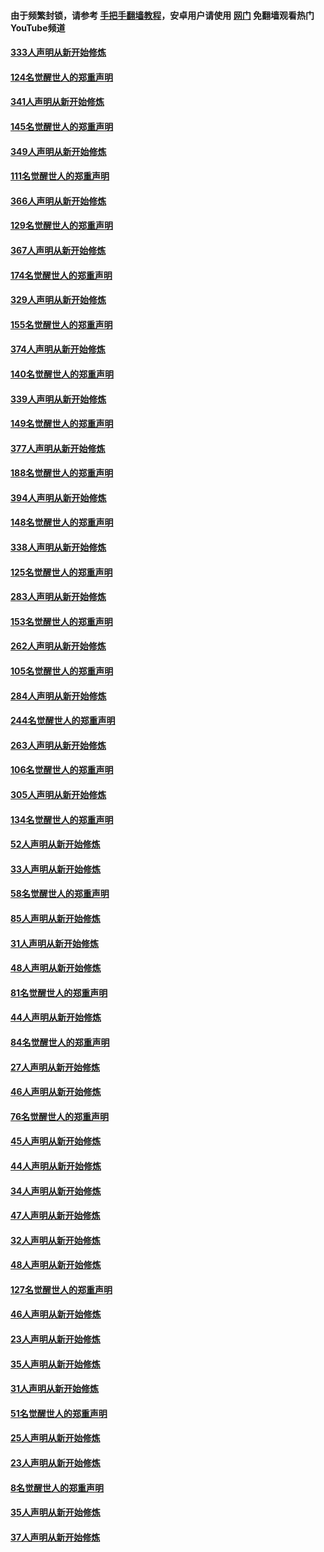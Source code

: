 #### 由于频繁封锁，请参考 [手把手翻墙教程](https://github.com/gfw-breaker/guides/wiki/)，安卓用户请使用 [网门](https://github.com/gfw-breaker/nogfw/blob/master/dl.md?t=06291100) 免翻墙观看热门YouTube频道 

#### [333人声明从新开始修炼](../pages/91/427525.md?t=06291100) 

#### [124名觉醒世人的郑重声明](../pages/91/427524.md?t=06291100) 

#### [341人声明从新开始修炼](../pages/91/427255.md?t=06291100) 

#### [145名觉醒世人的郑重声明](../pages/91/427254.md?t=06291100) 

#### [349人声明从新开始修炼](../pages/91/426969.md?t=06291100) 

#### [111名觉醒世人的郑重声明](../pages/91/426968.md?t=06291100) 

#### [366人声明从新开始修炼](../pages/91/426737.md?t=06291100) 

#### [129名觉醒世人的郑重声明](../pages/91/426736.md?t=06291100) 

#### [367人声明从新开始修炼](../pages/91/426421.md?t=06291100) 

#### [174名觉醒世人的郑重声明](../pages/91/426420.md?t=06291100) 

#### [329人声明从新开始修炼](../pages/91/426139.md?t=06291100) 

#### [155名觉醒世人的郑重声明](../pages/91/426138.md?t=06291100) 

#### [374人声明从新开始修炼](../pages/91/425811.md?t=06291100) 

#### [140名觉醒世人的郑重声明](../pages/91/425810.md?t=06291100) 

#### [339人声明从新开始修炼](../pages/91/425690.md?t=06291100) 

#### [149名觉醒世人的郑重声明](../pages/91/425689.md?t=06291100) 

#### [377人声明从新开始修炼](../pages/91/424867.md?t=06291100) 

#### [188名觉醒世人的郑重声明](../pages/91/424866.md?t=06291100) 

#### [394人声明从新开始修炼](../pages/91/423914.md?t=06291100) 

#### [148名觉醒世人的郑重声明](../pages/91/423913.md?t=06291100) 

#### [338人声明从新开始修炼](../pages/91/423540.md?t=06291100) 

#### [125名觉醒世人的郑重声明](../pages/91/423539.md?t=06291100) 

#### [283人声明从新开始修炼](../pages/91/423296.md?t=06291100) 

#### [153名觉醒世人的郑重声明](../pages/91/423295.md?t=06291100) 

#### [262人声明从新开始修炼](../pages/91/423004.md?t=06291100) 

#### [105名觉醒世人的郑重声明](../pages/91/423003.md?t=06291100) 

#### [284人声明从新开始修炼](../pages/91/422707.md?t=06291100) 

#### [244名觉醒世人的郑重声明](../pages/91/422706.md?t=06291100) 

#### [263人声明从新开始修炼](../pages/91/422553.md?t=06291100) 

#### [106名觉醒世人的郑重声明](../pages/91/422552.md?t=06291100) 

#### [305人声明从新开始修炼](../pages/91/422153.md?t=06291100) 

#### [134名觉醒世人的郑重声明](../pages/91/422152.md?t=06291100) 

#### [52人声明从新开始修炼](../pages/91/421846.md?t=06291100) 

#### [33人声明从新开始修炼](../pages/91/421804.md?t=06291100) 

#### [58名觉醒世人的郑重声明](../pages/91/421845.md?t=06291100) 

#### [85人声明从新开始修炼](../pages/91/421769.md?t=06291100) 

#### [31人声明从新开始修炼](../pages/91/421763.md?t=06291100) 

#### [48人声明从新开始修炼](../pages/91/421605.md?t=06291100) 

#### [81名觉醒世人的郑重声明](../pages/91/421656.md?t=06291100) 

#### [44人声明从新开始修炼](../pages/91/421544.md?t=06291100) 

#### [84名觉醒世人的郑重声明](../pages/91/421543.md?t=06291100) 

#### [27人声明从新开始修炼](../pages/91/421465.md?t=06291100) 

#### [46人声明从新开始修炼](../pages/91/421454.md?t=06291100) 

#### [76名觉醒世人的郑重声明](../pages/91/421453.md?t=06291100) 

#### [45人声明从新开始修炼](../pages/91/421452.md?t=06291100) 

#### [44人声明从新开始修炼](../pages/91/421422.md?t=06291100) 

#### [34人声明从新开始修炼](../pages/91/421322.md?t=06291100) 

#### [47人声明从新开始修炼](../pages/91/421264.md?t=06291100) 

#### [32人声明从新开始修炼](../pages/91/421225.md?t=06291100) 

#### [48人声明从新开始修炼](../pages/91/421202.md?t=06291100) 

#### [127名觉醒世人的郑重声明](../pages/91/421224.md?t=06291100) 

#### [46人声明从新开始修炼](../pages/91/421203.md?t=06291100) 

#### [23人声明从新开始修炼](../pages/91/421138.md?t=06291100) 

#### [35人声明从新开始修炼](../pages/91/421122.md?t=06291100) 

#### [31人声明从新开始修炼](../pages/91/421081.md?t=06291100) 

#### [51名觉醒世人的郑重声明](../pages/91/421080.md?t=06291100) 

#### [25人声明从新开始修炼](../pages/91/421020.md?t=06291100) 

#### [23人声明从新开始修炼](../pages/91/420884.md?t=06291100) 

#### [8名觉醒世人的郑重声明](../pages/91/420883.md?t=06291100) 

#### [35人声明从新开始修炼](../pages/91/420809.md?t=06291100) 

#### [37人声明从新开始修炼](../pages/91/420766.md?t=06291100) 

